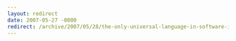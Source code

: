 ```yaml
---
layout: redirect
date: 2007-05-27 -0800
redirect: /archive/2007/05/28/the-only-universal-language-in-software-is-english.aspx/
---
```

